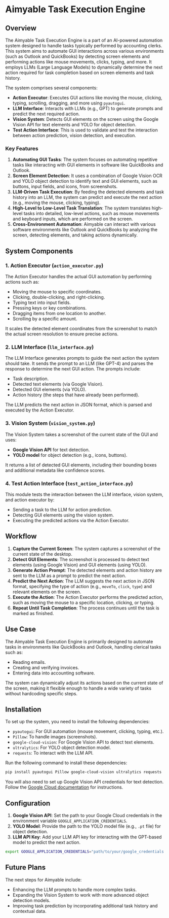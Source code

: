 
# Aimyable Task Execution Engine

## Overview

The Aimyable Task Execution Engine is a part of an AI-powered automation system designed to handle tasks typically performed by accounting clerks. This system aims to automate GUI interactions across various environments (such as Outlook and QuickBooks) by detecting screen elements and performing actions like mouse movements, clicks, typing, and more. It employs LLMs (Large Language Models) to dynamically determine the next action required for task completion based on screen elements and task history.

The system comprises several components:

- **Action Executor**: Executes GUI actions like moving the mouse, clicking, typing, scrolling, dragging, and more using `pyautogui`.
- **LLM Interface**: Interacts with LLMs (e.g., GPT) to generate prompts and predict the next required action.
- **Vision System**: Detects GUI elements on the screen using the Google Vision API for text elements and YOLO for object detection.
- **Test Action Interface**: This is used to validate and test the interaction between action prediction, vision detection, and execution.

### Key Features

1. **Automating GUI Tasks**: The system focuses on automating repetitive tasks like interacting with GUI elements in software like QuickBooks and Outlook.
2. **Screen Element Detection**: It uses a combination of Google Vision OCR and YOLO object detection to identify text and GUI elements, such as buttons, input fields, and icons, from screenshots.
3. **LLM-Driven Task Execution**: By feeding the detected elements and task history into an LLM, the system can predict and execute the next action (e.g., moving the mouse, clicking, typing).
4. **High-Level to Low-Level Task Translation**: The system translates high-level tasks into detailed, low-level actions, such as mouse movements and keyboard inputs, which are performed on the screen.
5. **Cross-Environment Automation**: Aimyable can interact with various software environments like Outlook and QuickBooks by analyzing the screen, detecting elements, and taking actions dynamically.

## System Components

### 1. **Action Executor (`action_executor.py`)**

The Action Executor handles the actual GUI automation by performing actions such as:
- Moving the mouse to specific coordinates.
- Clicking, double-clicking, and right-clicking.
- Typing text into input fields.
- Pressing keys or key combinations.
- Dragging items from one location to another.
- Scrolling by a specific amount.

It scales the detected element coordinates from the screenshot to match the actual screen resolution to ensure precise actions.

### 2. **LLM Interface (`llm_interface.py`)**

The LLM Interface generates prompts to guide the next action the system should take. It sends the prompt to an LLM (like GPT-4) and parses the response to determine the next GUI action. The prompts include:
- Task description.
- Detected text elements (via Google Vision).
- Detected GUI elements (via YOLO).
- Action history (the steps that have already been performed).

The LLM predicts the next action in JSON format, which is parsed and executed by the Action Executor.

### 3. **Vision System (`vision_system.py`)**

The Vision System takes a screenshot of the current state of the GUI and uses:
- **Google Vision API** for text detection.
- **YOLO model** for object detection (e.g., icons, buttons).

It returns a list of detected GUI elements, including their bounding boxes and additional metadata like confidence scores.

### 4. **Test Action Interface (`test_action_interface.py`)**

This module tests the interaction between the LLM interface, vision system, and action executor by:
- Sending a task to the LLM for action prediction.
- Detecting GUI elements using the vision system.
- Executing the predicted actions via the Action Executor.

## Workflow

1. **Capture the Current Screen**: The system captures a screenshot of the current state of the desktop.
2. **Detect GUI Elements**: The screenshot is processed to detect text elements (using Google Vision) and GUI elements (using YOLO).
3. **Generate Action Prompt**: The detected elements and action history are sent to the LLM as a prompt to predict the next action.
4. **Predict the Next Action**: The LLM suggests the next action in JSON format, specifying the type of action (e.g., `moveTo`, `click`, `type`) and relevant elements on the screen.
5. **Execute the Action**: The Action Executor performs the predicted action, such as moving the mouse to a specific location, clicking, or typing.
6. **Repeat Until Task Completion**: The process continues until the task is marked as finished.

## Use Case

The Aimyable Task Execution Engine is primarily designed to automate tasks in environments like QuickBooks and Outlook, handling clerical tasks such as:
- Reading emails.
- Creating and verifying invoices.
- Entering data into accounting software.

The system can dynamically adjust its actions based on the current state of the screen, making it flexible enough to handle a wide variety of tasks without hardcoding specific steps.

## Installation

To set up the system, you need to install the following dependencies:

- `pyautogui`: For GUI automation (mouse movement, clicking, typing, etc.).
- `Pillow`: To handle images (screenshots).
- `google-cloud-vision`: For Google Vision API to detect text elements.
- `ultralytics`: For YOLO object detection model.
- `requests`: To interact with the LLM API.

Run the following command to install these dependencies:

```bash
pip install pyautogui Pillow google-cloud-vision ultralytics requests
```

You will also need to set up Google Vision API credentials for text detection. Follow the [Google Cloud documentation](https://cloud.google.com/vision/docs/setup) for instructions.

## Configuration

1. **Google Vision API**: Set the path to your Google Cloud credentials in the environment variable `GOOGLE_APPLICATION_CREDENTIALS`.
2. **YOLO Model**: Provide the path to the YOLO model file (e.g., `.pt` file) for object detection.
3. **LLM API Key**: Add your LLM API key for interacting with the GPT-based model to predict the next action.

```bash
export GOOGLE_APPLICATION_CREDENTIALS="path/to/your/google_credentials.json"
```

## Future Plans

The next steps for Aimyable include:
- Enhancing the LLM prompts to handle more complex tasks.
- Expanding the Vision System to work with more advanced object detection models.
- Improving task prediction by incorporating additional task history and contextual data.

